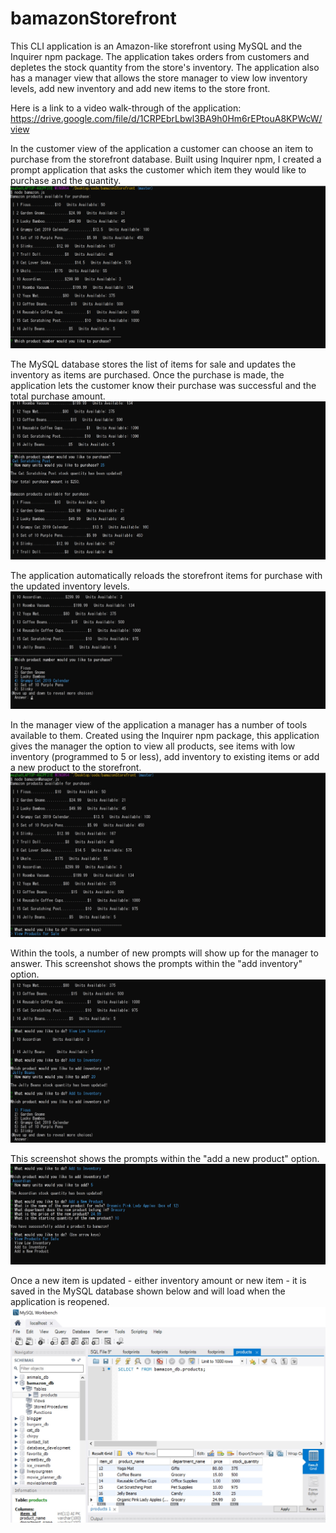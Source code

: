 # bamazonStorefront

This CLI application is an Amazon-like storefront using MySQL and the Inquirer npm package. The application
takes orders from customers and depletes the stock quantity from the store's inventory. The application also has a manager view that allows the store manager to view low inventory levels, add new inventory and add new items to the store front. 

Here is a link to a video walk-through of the application: https://drive.google.com/file/d/1CRPEbrLbwl3BA9h0Hm6rEPtouA8KPWcW/view

In the customer view of the application a customer can choose an item to purchase from the storefront database. Built using Inquirer npm, I created a prompt application that asks the customer which item they would like to purchase and the quantity.  
![Image of Customer View 1](https://github.com/meghansmorris/bamazonStorefront/blob/master/images/Customer-1.png)

The MySQL database stores the list of items for sale and updates the inventory as items are purchased. Once the purchase is made, the application lets the customer know their purchase was successful and the total purchase amount.
![Image of Customer View 2](https://github.com/meghansmorris/bamazonStorefront/blob/master/images/Customer-2.jpg)

The application automatically reloads the storefront items for purchase with the updated inventory levels.
![Image of Customer View 3](https://github.com/meghansmorris/bamazonStorefront/blob/master/images/Customer-3.jpg)

In the manager view of the application a manager has a number of tools available to them. Created using the Inquirer npm package, this application gives the manager the option to view all products, see items with low inventory (programmed to 5 or less), add inventory to existing items or add a new product to the storefront.
![Image of Manager View 1](https://github.com/meghansmorris/bamazonStorefront/blob/master/images/Manager-1.jpg)

Within the tools, a number of new prompts will show up for the manager to answer. This screenshot shows the prompts within the "add inventory" option.
![Image of Manager View 2](https://github.com/meghansmorris/bamazonStorefront/blob/master/images/Manager-2.jpg)

This screenshot shows the prompts within the "add a new product" option.
![Image of Manager View 3](https://github.com/meghansmorris/bamazonStorefront/blob/master/images/Manager-3.jpg)

Once a new item is updated - either inventory amount or new item - it is saved in the MySQL database shown below and will load when the application is reopened.
![Image of MySQL Table Update](https://github.com/meghansmorris/bamazonStorefront/blob/master/images/MySQL-View.jpg)










